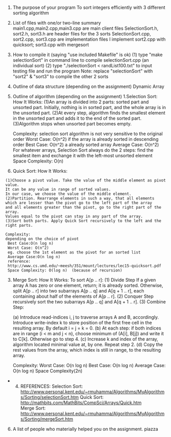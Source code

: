 

1.  The purpose of your program
    To sort integers efficiently with 3 different sorting algorithm
2.  List of files with one/or two-line summary
    main1.cpp,main2.cpp,main3.cpp are main client files 
    SelectionSort.h, sort2.h, sort3.h are header files for the 3 sorts
    SelectionSort.cpp, sort2.cpp, sort3.cpp are implementation files
    I implement sort2.cpp with quicksort; sort3.cpp with mergesort
3.  How to compile it (saying "use included Makefile" is ok)
    (1) type "make selectionSort" in command line to compile 
    selectionSort.cpp (an individual sort)
    (2) type "./selectionSort < randList100.txt" to input 
    testing file and run the program
    Note: replace "selectionSort" with "sort2" & "sort3" to compile 
          the other 2 sorts
    
4.  Outline of data structure (depending on the assignment)
     Dynamic Array
5.  Outline of algorithm (depending on the assignment)
  1.Selection Sort:
     How It Works:
     (1)An array is divided into 2 parts: sorted part and unsorted part.
     Initially, nothing is in sorted part, and the whole array is in
     the unsorted part. 
     (2)At every step, algorithm finds the smallest 
     element in the unsorted part and adds it to the end of the sorted
     part. 
     (3)Algorithm stops when unsorted part becomes empty.
     
     Complexity:
     selection sort algorithm is not very sensitive to the original order
     Worst Case: O(n^2)
     if the array is already sorted in descending order
     Best Case: O(n^2)
     a already sorted array
     Average Case: O(n^2)
     For whatever arrays, Selection Sort always do the 2 steps:
     find the smallest item and exchange it with the left-most unsorted element
     Space Complexity: O(n)
     
  2. Quick Sort:
     How It Works:
     
    (1)Choose a pivot value. Take the value of the middle element as pivot value. 
    It can be any value in range of sorted values. 
    In our case, we choose the value of the middle element.
    (2)Partition. Rearrange elements in such a way, that all elements 
    which are lesser than the pivot go to the left part of the array 
    and all elements greater than the pivot, go to the right part of the array. 
    Values equal to the pivot can stay in any part of the array. 
    (3)Sort both parts. Apply Quick Sort recursively to the left and the right parts.
    
    Complexity:
    depending on the choice of pivot
     Best Case:O(n log n)
     Worst Case: O(n^2)
     eg. choose the 1st element as the pivot for an sorted list
     Average Case:O(n log n)
     reference:
     http://www.cs.umd.edu/~meesh/351/mount/lectures/lec15-quicksort.pdf
     Space Complexity: O(log n)  (because of recursion)
     
  3. Merge Sort: 
     How It Works:
     To sort A[p .. r]:
     (1) Divide Step
	If a given array A has zero or one element, return; it is already sorted. 
	Otherwise, split A[p .. r] into two subarrays A[p .. q] and A[q + 1 .. r], 
	each containing about half of the elements of A[p .. r]. 
     (2) Conquer Step
	recursively sort the two subarrays A[p .. q] and A[q + 1 .. r].
     (3) Combine Step:
      
       (a) Introduce read-indices i, j to traverse arrays A and B, accordingly. 
    Introduce write-index k to store position of the first free cell in the resulting array.
    By default i = j = k = 0.
       (b) At each step: if both indices are in range (i < m and j < n), 
    choose minimum of (A[i], B[j]) and write it to C[k]. 
    Otherwise go to step 4.
       (c) Increase k and index of the array, algorithm located minimal value at, by one. 
    Repeat step 2.
       (d) Copy the rest values from the array, which index is still in range, to the resulting array.
      
     Complexity:
     Worst Case: O(n log n)
     Best Case: O(n log n)
     Average Case: O(n log n)
     Space Complexity(2n)
     
 * 4. REFERENCES:
     Selection Sort:
     http://www.personal.kent.edu/~rmuhamma/Algorithms/MyAlgorithms/Sorting/selectionSort.htm
     Quick Sort:    
     http://mathbits.com/MathBits/CompSci/Arrays/Quick.htm     
     Merge Sort:
     http://www.personal.kent.edu/~rmuhamma/Algorithms/MyAlgorithms/Sorting/mergeSort.htm
6.  A list of people who materially helped you on the assignment. 
    piazza